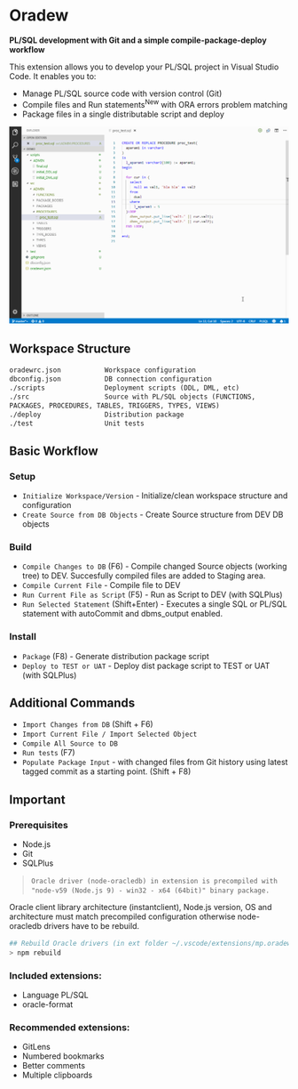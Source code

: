 # Oradew

**PL/SQL development with Git and a simple compile-package-deploy workflow**

This extension allows you to develop your PL/SQL project in Visual Studio Code. It enables you to:

- Manage PL/SQL source code with version control (Git)
- Compile files and Run statements<sup>New</sup> with ORA errors problem matching
- Package files in a single distributable script and deploy

![Compile Demo](images/demo.gif)

## Workspace Structure

```
oradewrc.json           Workspace configuration
dbconfig.json           DB connection configuration
./scripts               Deployment scripts (DDL, DML, etc)
./src                   Source with PL/SQL objects (FUNCTIONS, PACKAGES, PROCEDURES, TABLES, TRIGGERS, TYPES, VIEWS)
./deploy                Distribution package
./test                  Unit tests
```

## Basic Workflow

### **Setup**

- `Initialize Workspace/Version` - Initialize/clean workspace structure and configuration
- `Create Source from DB Objects` - Create Source structure from DEV DB objects

### **Build**

- `Compile Changes to DB` (F6) - Compile changed Source objects (working tree) to DEV. Succesfully compiled files are added to Staging area.
- `Compile Current File` - Compile file to DEV
- `Run Current File as Script` (F5) - Run as Script to DEV (with SQLPlus)
- `Run Selected Statement` (Shift+Enter) - Executes a single SQL or PL/SQL statement with autoCommit and dbms_output enabled.

### **Install**

- `Package` (F8) - Generate distribution package script
- `Deploy to TEST or UAT` - Deploy dist package script to TEST or UAT (with SQLPlus)

## Additional Commands

- `Import Changes from DB` (Shift + F6)
- `Import Current File / Import Selected Object`
- `Compile All Source to DB`
- `Run tests` (F7)
- `Populate Package Input` - with changed files from Git history using latest tagged commit as a starting point. (Shift + F8)

## Important

### Prerequisites

- Node.js
- Git
- SQLPlus

> `Oracle driver (node-oracledb) in extension is precompiled with "node-v59 (Node.js 9) - win32 - x64 (64bit)" binary package.`

Oracle client library architecture (instantclient), Node.js version, OS and architecture must match precompiled configuration otherwise node-oracledb drivers have to be rebuild.

```bash
## Rebuild Oracle drivers (in ext folder ~/.vscode/extensions/mp.oradew-vscode-...):
> npm rebuild
```

### Included extensions:

- Language PL/SQL
- oracle-format

### Recommended extensions:

- GitLens
- Numbered bookmarks
- Better comments
- Multiple clipboards
